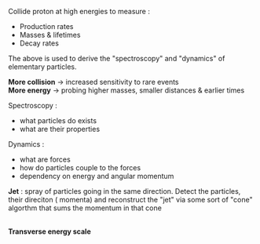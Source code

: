 
Collide proton at high energies to measure :
- Production rates
- Masses & lifetimes
- Decay rates

The above is used to derive the "spectroscopy" and "dynamics"
of elementary particles.

__More collision__ -> increased sensitivity to rare events <br>
__More energy__ -> probing higher masses, smaller distances & earlier times<br>


Spectroscopy :
- what particles do exists 
- what are their properties

Dynamics :
- what are forces 
- how do particles couple to the forces
- dependency on energy and angular momentum

__Jet__ :
spray of particles going in the same direction. Detect the particles, their direciton ( momenta)
and reconstruct the "jet" via some sort of "cone" algorthm that sums the momentum in that cone <br><br>

__Transverse energy scale__     